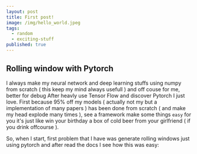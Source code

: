 ```yaml
---
layout: post
title: First post!
image: /img/hello_world.jpeg
tags:
  - random
  - exciting-stuff
published: true
---
```


## Rolling window with Pytorch

I always make my neural network and deep learning stuffs using numpy from scratch ( this keep my mind always usefull ) and off couse for me, better for debug
After heavly use Tensor Flow and discover Pytorch I just love.
First because 95% off my models ( actually not my but a implementation of many papers ) has been done from scratch ( and make my head explode many times ), see a framework make some things `easy` for you it's just like win your birthday a box of cold beer from your girlfriend ( if you drink offcourse ).

So, when I start, first problem that I have was generate rolling windows just using pytorch and after read the docs I see how this was easy:



